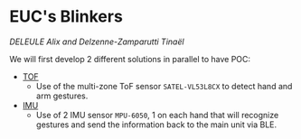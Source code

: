 # EUC's Blinkers
*DELEULE Alix and Delzenne-Zamparutti Tinaël*

We will first develop 2 different solutions in parallel to have POC:
- [TOF](TOF/README.md)
  - Use of the multi-zone ToF sensor `SATEL-VL53L8CX` to detect hand and arm gestures.
- [IMU](IMU/README.md)
  - Use of 2 IMU sensor `MPU-6050`, 1 on each hand that will recognize gestures and send the information back to the main unit via BLE.


